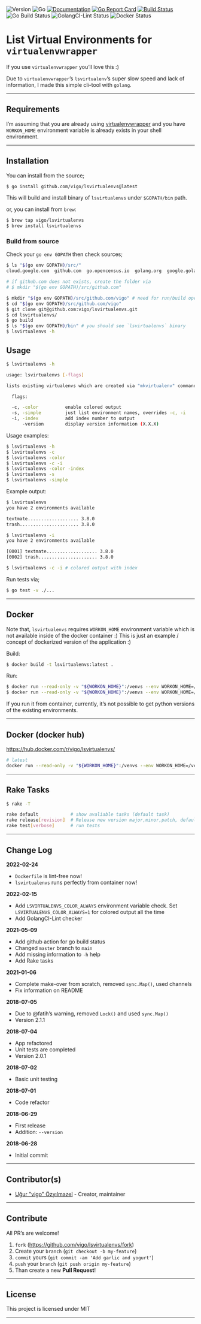 ![Version](https://img.shields.io/badge/version-0.2.0-yellow.svg)
![Go](https://img.shields.io/badge/golang-1.16.3-black.svg)
[![Documentation](https://godoc.org/github.com/vigo/lsvirtualenvs?status.svg)](https://pkg.go.dev/github.com/vigo/lsvirtualenvs)
[![Go Report Card](https://goreportcard.com/badge/github.com/vigo/lsvirtualenvs)](https://goreportcard.com/report/github.com/vigo/lsvirtualenvs)
[![Build Status](https://travis-ci.org/vigo/lsvirtualenvs.svg?branch=main)](https://travis-ci.org/vigo/lsvirtualenvs)
![Go Build Status](https://github.com/vigo/lsvirtualenvs/actions/workflows/go.yml/badge.svg)
![GolangCI-Lint Status](https://github.com/vigo/lsvirtualenvs/actions/workflows/golang-lint.yml/badge.svg)
![Docker Status](https://github.com/vigo/lsvirtualenvs/actions/workflows/docker.yml/badge.svg)


# List Virtual Environments for `virtualenvwrapper`

If you use `virtualenvwrapper` you’ll love this :)

Due to `virtualenvwrapper`’s `lsvirtualenv`’s super slow speed and lack of
information, I made this simple cli-tool with `golang`.

---

## Requirements

I’m assuming that you are already using [virtualenvwrapper][virtualenvwrapper]
and you have `WORKON_HOME` environment variable is already exists in your
shell environment.

---

## Installation

You can install from the source;

```bash
$ go install github.com/vigo/lsvirtualenvs@latest
```

This will build and install binary of `lsvirtualenvs` under `$GOPATH/bin` path.

or, you can install from `brew`:

```bash
$ brew tap vigo/lsvirtualenvs
$ brew install lsvirtualenvs
```


### Build from source

Check your `go env GOPATH` then check sources;

```bash
$ ls "$(go env GOPATH)/src/"
cloud.google.com  github.com  go.opencensus.io  golang.org  google.golang.org

# if github.com does not exists, create the folder via
# $ mkdir "$(go env GOPATH)/src/github.com"

$ mkdir "$(go env GOPATH)/src/github.com/vigo" # need for run/build operations
$ cd "$(go env GOPATH)/src/github.com/vigo"
$ git clone git@github.com:vigo/lsvirtualenvs.git
$ cd lsvirtualenvs/
$ go build
$ ls "$(go env GOPATH)/bin" # you should see `lsvirtualenvs` binary
$ lsvirtualenvs -h
```

## Usage

```bash
$ lsvirtualenvs -h

usage: lsvirtualenvs [-flags]

lists existing virtualenvs which are created via "mkvirtualenv" command.

  flags:

  -c, -color          enable colored output
  -s, -simple         just list environment names, overrides -c, -i
  -i, -index          add index number to output
      -version        display version information (X.X.X)
```

Usage examples:

```bash
$ lsvirtualenvs -h
$ lsvirtualenvs -c
$ lsvirtualenvs -color
$ lsvirtualenvs -c -i
$ lsvirtualenvs -color -index
$ lsvirtualenvs -s
$ lsvirtualenvs -simple
```

Example output:

```bash
$ lsvirtualenvs
you have 2 environments available

textmate................... 3.8.0
trash...................... 3.8.0

$ lsvirtualenvs -i
you have 2 environments available

[0001] textmate................... 3.8.0
[0002] trash...................... 3.8.0

$ lsvirtualenvs -c -i # colored output with index
```

Run tests via;

```bash
$ go test -v ./...
```

---

## Docker

Note that, `lsvirtualenvs` requires `WORKON_HOME` environment variable which is
not available inside of the docker container :) This is just an example / concept
of dockerized version of the application :)

Build:

```bash
$ docker build -t lsvirtualenvs:latest .
```

Run:

```bash
$ docker run --read-only -v "${WORKON_HOME}":/venvs --env WORKON_HOME=/venvs lsvirtualenvs:latest
$ docker run --read-only -v "${WORKON_HOME}":/venvs --env WORKON_HOME=/venvs lsvirtualenvs:latest -h
```

If you run it from container, currently, it’s not possible to get python
versions of the existing environments.

---

## Docker (docker hub)

https://hub.docker.com/r/vigo/lsvirtualenvs/

```bash
# latest
docker run --read-only -v "${WORKON_HOME}":/venvs --env WORKON_HOME=/venvs vigo/lsvirtualenvs -h
```

---

## Rake Tasks

```bash
$ rake -T

rake default            # show avaliable tasks (default task)
rake release[revision]  # Release new version major,minor,patch, default: patch
rake test[verbose]      # run tests
```

---

## Change Log

**2022-02-24**

- `Dockerfile` is lint-free now!
- `lsvirtualenvs` runs perfectly from container now!

**2022-02-15**

- Add `LSVIRTUALENVS_COLOR_ALWAYS` environment variable check. Set `LSVIRTUALENVS_COLOR_ALWAYS=1` for
  colored output all the time
- Add GolangCI-Lint checker

**2021-05-09**

- Add github action for go build status
- Changed `master` branch to `main`
- Add missing information to `-h` help
- Add Rake tasks

**2021-01-06**

- Complete make-over from scratch, removed `sync.Map()`, used channels
- Fix information on README

**2018-07-05**

- Due to @fatih’s warning, removed `Lock()` and used `sync.Map()`
- Version 2.1.1

**2018-07-04**

- App refactored
- Unit tests are completed
- Version 2.0.1

**2018-07-02**

- Basic unit testing

**2018-07-01**

- Code refactor

**2018-06-29**

- First release
- Addition: `--version`

**2018-06-28**

- Initial commit

---

## Contributor(s)

* [Uğur "vigo" Özyılmazel](https://github.com/vigo) - Creator, maintainer

---

## Contribute

All PR’s are welcome!

1. `fork` (https://github.com/vigo/lsvirtualenvs/fork)
1. Create your `branch` (`git checkout -b my-feature`)
1. `commit` yours (`git commit -am 'Add garlic and yogurt'`)
1. `push` your `branch` (`git push origin my-feature`)
1. Than create a new **Pull Request**!

---

## License

This project is licensed under MIT

---


[virtualenvwrapper]: https://virtualenvwrapper.readthedocs.io/en/latest/